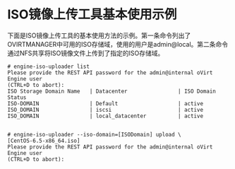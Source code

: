 # ISO镜像上传工具基本使用示例

下面是ISO镜像上传工具的基本使用方法的示例。第一条命令列出了OVIRTMANAGER中可用的ISO存储域，使用的用户是admin@local。第二条命令通过NFS共享将ISO镜像文件上传到了指定的ISO存储域。

    # engine-iso-uploader list
    Please provide the REST API password for the admin@internal oVirt Engine user
    (CTRL+D to abort):
    ISO Storage Domain Name   | Datacenter                | ISO Domain Status
    ISO-DOMAIN                | Default                   | active
    ISO_DOMAIN                | iscsi                     | active
    ISO_DOMAIN                | local_datacenter          | active


    # engine-iso-uploader --iso-domain=[ISODomain] upload \
    [CentOS-6.5-x86_64.iso]
    Please provide the REST API password for the admin@internal oVirt Engine user
    (CTRL+D to abort):

